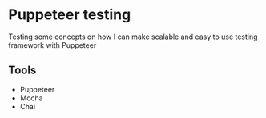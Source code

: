 # Puppeteer testing
Testing some concepts on how I can make scalable and easy to use testing framework with Puppeteer

## Tools
- Puppeteer
- Mocha
- Chai